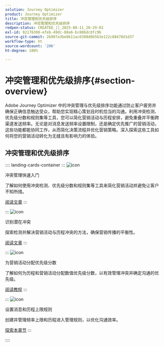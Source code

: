 ```yaml
---
solution: Journey Optimizer
product: Journey Optimizer
title: 冲突管理和优先级排序
description: 冲突管理和优先级排序
redpen-status: CREATED_||_2025-08-11_20-29-02
exl-id: 02176308-efeb-49dc-88a6-bc886dc8fc9b
source-git-commit: 2b907a3be8b11ac6308d0b563e122c88478d1d37
workflow-type: ht
source-wordcount: '206'
ht-degree: 100%

---
```


# 冲突管理和优先级排序{#section-overview}

Adobe Journey Optimizer 中的冲突管理与优先级排序功能通过防止客户疲劳并确保正确信息触达受众，帮助您实现精心策划且时机恰当的沟通。利用冲突检测、优先级分数和规则集等工具，您可以简化营销活动与历程安排，避免重叠并平衡跨渠道发送频率。无论是对消息发送频率设置限制，还是确定优先推广的营销活动，这些功能都能协同工作，从而简化决策流程并优化营销策略。深入探索这些工具如何将您的营销活动转化为无缝且有影响力的体验。

## 冲突管理和优先级排序

:::: landing-cards-container
:::
![icon](https://cdn.experienceleague.adobe.com/icons/circle-play.svg?lang=zh-Hans)

冲突管理快速入门

了解如何使用冲突检测、优先级分数和规则集等工具来简化营销活动并避免让客户不知所措。

[阅读文章](../using/conflict-prioritization/gs-conflict-prioritization.md)
:::

:::
![icon](https://cdn.experienceleague.adobe.com/icons/list-check.svg?lang=zh-Hans)

识别潜在冲突

探索检测并解决营销活动与历程冲突的方法，确保营销传播的平衡性。

[阅读文章](../using/conflict-prioritization/conflicts.md)
:::

:::
![icon](https://cdn.experienceleague.adobe.com/icons/bullseye.svg?lang=zh-Hans)

为营销活动分配优先级分数

了解如何为历程和营销活动分配数值优先级分数，以有效管理冲突并确定沟通的优先级。

[阅读教程](../using/conflict-prioritization/priority-scores.md)
:::

:::
![icon](https://cdn.experienceleague.adobe.com/icons/gear.svg?lang=zh-Hans)

设置消息和历程上限规则

创建并管理频率上限和历程进入管理规则，以优化沟通效率。

[探索本章节](capping-rules-landing-page.md)
:::

::::
